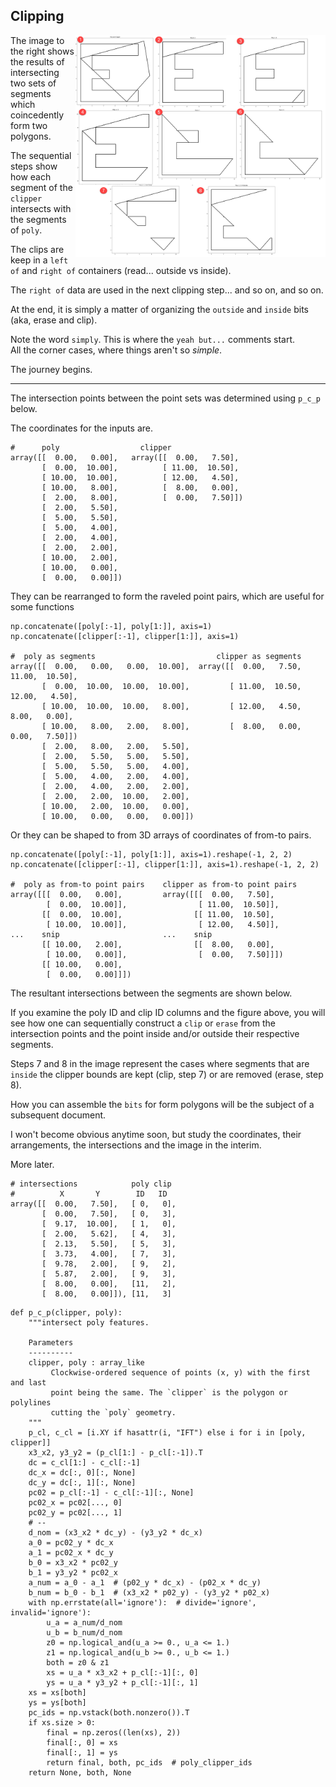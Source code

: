## Clipping

<img src="../images/clip_poly0to9.png" align="right" width="400"/>

The image to the right shows the results of intersecting two sets of segments which coincedently form two polygons.

The sequential steps show how each segment of the `clipper` intersects with the segments of `poly`.

The clips are keep in a `left of` and `right of` containers (read... outside vs inside).

The `right of` data are used in the next clipping step... and so on, and so on.

At the end, it is simply a matter of organizing the `outside` and `inside` bits (aka, erase and clip).

Note the word `simply`.  This is where the `yeah but...` comments start.  
All the corner cases, where things aren't so *simple*.

The journey begins.

---

The intersection points between the point sets was determined using ``p_c_p`` below.

The coordinates for the inputs are.

```
#      poly                  clipper 
array([[  0.00,   0.00],   array([[  0.00,   7.50],
       [  0.00,  10.00],          [ 11.00,  10.50],
       [ 10.00,  10.00],          [ 12.00,   4.50],
       [ 10.00,   8.00],          [  8.00,   0.00],
       [  2.00,   8.00],          [  0.00,   7.50]])
       [  2.00,   5.50],
       [  5.00,   5.50],
       [  5.00,   4.00],
       [  2.00,   4.00],
       [  2.00,   2.00],
       [ 10.00,   2.00],
       [ 10.00,   0.00],
       [  0.00,   0.00]])
```

They can be rearranged to form the raveled point pairs, which are useful for some functions

```
np.concatenate([poly[:-1], poly[1:]], axis=1)
np.concatenate([clipper[:-1], clipper[1:]], axis=1)

#  poly as segments                           clipper as segments
array([[  0.00,   0.00,   0.00,  10.00],  array([[  0.00,   7.50,  11.00,  10.50],
       [  0.00,  10.00,  10.00,  10.00],         [ 11.00,  10.50,  12.00,   4.50],
       [ 10.00,  10.00,  10.00,   8.00],         [ 12.00,   4.50,   8.00,   0.00],
       [ 10.00,   8.00,   2.00,   8.00],         [  8.00,   0.00,   0.00,   7.50]])
       [  2.00,   8.00,   2.00,   5.50],
       [  2.00,   5.50,   5.00,   5.50],
       [  5.00,   5.50,   5.00,   4.00],
       [  5.00,   4.00,   2.00,   4.00],
       [  2.00,   4.00,   2.00,   2.00],
       [  2.00,   2.00,  10.00,   2.00],
       [ 10.00,   2.00,  10.00,   0.00],
       [ 10.00,   0.00,   0.00,   0.00]])

```

Or they can be shaped to from 3D arrays of coordinates of from-to pairs.

```
np.concatenate([poly[:-1], poly[1:]], axis=1).reshape(-1, 2, 2)
np.concatenate([clipper[:-1], clipper[1:]], axis=1).reshape(-1, 2, 2)

#  poly as from-to point pairs    clipper as from-to point pairs
array([[[  0.00,   0.00],         array([[[  0.00,   7.50],
        [  0.00,  10.00]],                [ 11.00,  10.50]],
       [[  0.00,  10.00],                [[ 11.00,  10.50],
        [ 10.00,  10.00]],                [ 12.00,   4.50]],
...    snip                       ...    snip
       [[ 10.00,   2.00],                [[  8.00,   0.00],
        [ 10.00,   0.00]],                [  0.00,   7.50]]])
       [[ 10.00,   0.00],
        [  0.00,   0.00]]])
```

The resultant intersections between the segments are shown below.

If you examine the poly ID and clip ID columns and the figure above, you will see how one can sequentially construct a ``clip`` or ``erase`` from the intersection points and the point inside and/or outside their respective segments.

Steps 7 and 8 in the image represent the cases where segments that are `inside` the clipper bounds are kept (clip, step 7) or are removed (erase, step 8).

How you can assemble the ``bits`` for form polygons will be the subject of a subsequent document.

I won't become obvious anytime soon, but study the coordinates, their arrangements, the intersections and the image in the interim.

More later.

```
# intersections            poly clip
#          X       Y        ID   ID
array([[  0.00,   7.50],   [ 0,   0],
       [  0.00,   7.50],   [ 0,   3],
       [  9.17,  10.00],   [ 1,   0],
       [  2.00,   5.62],   [ 4,   3],
       [  2.13,   5.50],   [ 5,   3],
       [  3.73,   4.00],   [ 7,   3],
       [  9.78,   2.00],   [ 9,   2],
       [  5.87,   2.00],   [ 9,   3],
       [  8.00,   0.00],   [11,   2],
       [  8.00,   0.00]]), [11,   3]

```

```
def p_c_p(clipper, poly):
    """intersect poly features.

    Parameters
    ----------
    clipper, poly : array_like
         Clockwise-ordered sequence of points (x, y) with the first and last
         point being the same. The `clipper` is the polygon or polylines
         cutting the `poly` geometry.
    """
    p_cl, c_cl = [i.XY if hasattr(i, "IFT") else i for i in [poly, clipper]]
    x3_x2, y3_y2 = (p_cl[1:] - p_cl[:-1]).T
    dc = c_cl[1:] - c_cl[:-1]
    dc_x = dc[:, 0][:, None]
    dc_y = dc[:, 1][:, None]
    pc02 = p_cl[:-1] - c_cl[:-1][:, None]
    pc02_x = pc02[..., 0]
    pc02_y = pc02[..., 1]
    # --
    d_nom = (x3_x2 * dc_y) - (y3_y2 * dc_x)
    a_0 = pc02_y * dc_x
    a_1 = pc02_x * dc_y
    b_0 = x3_x2 * pc02_y
    b_1 = y3_y2 * pc02_x
    a_num = a_0 - a_1  # (p02_y * dc_x) - (p02_x * dc_y)
    b_num = b_0 - b_1  # (x3_x2 * p02_y) - (y3_y2 * p02_x)
    with np.errstate(all='ignore'):  # divide='ignore', invalid='ignore'):
        u_a = a_num/d_nom
        u_b = b_num/d_nom
        z0 = np.logical_and(u_a >= 0., u_a <= 1.)
        z1 = np.logical_and(u_b >= 0., u_b <= 1.)
        both = z0 & z1
        xs = u_a * x3_x2 + p_cl[:-1][:, 0]
        ys = u_a * y3_y2 + p_cl[:-1][:, 1]
    xs = xs[both]
    ys = ys[both]
    pc_ids = np.vstack(both.nonzero()).T
    if xs.size > 0:
        final = np.zeros((len(xs), 2))
        final[:, 0] = xs
        final[:, 1] = ys
        return final, both, pc_ids  # poly_clipper_ids
    return None, both, None

